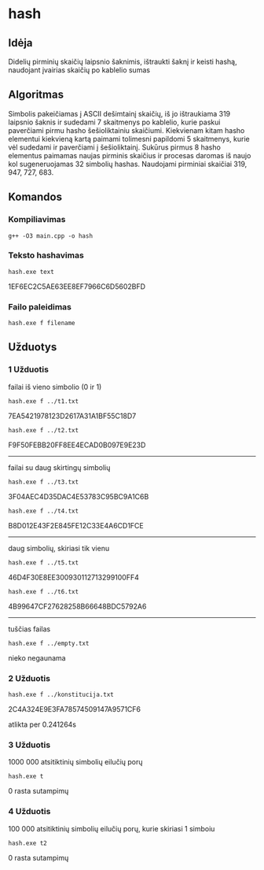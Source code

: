 # hash
## Idėja
Didelių pirminių skaičių laipsnio šaknimis, ištraukti šaknį ir keisti hashą, naudojant įvairias skaičių po kablelio sumas
## Algoritmas
Simbolis pakeičiamas į ASCII dešimtainį skaičių, iš jo ištraukiama 319 laipsnio šaknis ir sudedami 7 skaitmenys po kablelio,
kurie paskui paverčiami pirmu hasho šešioliktainiu skaičiumi. Kiekvienam kitam hasho elementui kiekvieną kartą paimami tolimesni
papildomi 5 skaitmenys, kurie vėl sudedami ir paverčiami į šešioliktainį. Sukūrus pirmus 8 hasho elementus paimamas naujas pirminis skaičius
ir procesas daromas iš naujo kol sugeneruojamas 32 simbolių hashas. Naudojami pirminiai skaičiai 319, 947, 727, 683.<br>
## Komandos
### Kompiliavimas
`g++ -O3 main.cpp -o hash`
### Teksto hashavimas
`hash.exe text`

1EF6EC2C5AE63EE8EF7966C6D5602BFD
### Failo paleidimas
`hash.exe f filename`

## Užduotys
### 1 Užduotis
failai iš vieno simbolio (0 ir 1)

`hash.exe f ../t1.txt`

7EA5421978123D2617A31A1BF55C18D7

`hash.exe f ../t2.txt`

F9F50FEBB20FF8EE4ECAD0B097E9E23D

***

failai su daug skirtingų simbolių

`hash.exe f ../t3.txt`

3F04AEC4D35DAC4E53783C95BC9A1C6B

`hash.exe f ../t4.txt`

B8D012E43F2E845FE12C33E4A6CD1FCE

***

daug simbolių, skiriasi tik vienu

`hash.exe f ../t5.txt`

46D4F30E8EE300930112713299100FF4

`hash.exe f ../t6.txt`

4B99647CF27628258B66648BDC5792A6

***

tuščias failas

`hash.exe f ../empty.txt`

nieko negaunama

### 2 Užduotis

`hash.exe f ../konstitucija.txt`

2C4A324E9E3FA78574509147A9571CF6

atlikta per 0.241264s 



### 3 Užduotis

1000 000 atsitiktinių simbolių eilučių porų

`hash.exe t`

0 rasta sutampimų

### 4 Užduotis

100 000 atsitiktinių simbolių eilučių porų, kurie skiriasi 1 simboiu

`hash.exe t2`

0 rasta sutampimų

